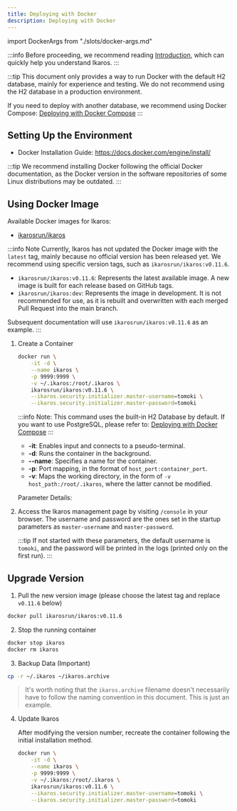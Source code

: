 ```yaml
---
title: Deploying with Docker
description: Deploying with Docker
---
```


import DockerArgs from "./slots/docker-args.md"

:::info
Before proceeding, we recommend reading [Introduction](../prepare), which can quickly help you understand Ikaros.
:::

:::tip
This document only provides a way to run Docker with the default H2 database, mainly for experience and testing. We do not recommend using the H2 database in a production environment.

If you need to deploy with another database, we recommend using Docker Compose: [Deploying with Docker Compose](./docker-compose)
:::

## Setting Up the Environment

- Docker Installation Guide: <https://docs.docker.com/engine/install/>

:::tip
We recommend installing Docker following the official Docker documentation, as the Docker version in the software repositories of some Linux distributions may be outdated.
:::

## Using Docker Image

Available Docker images for Ikaros:

- [ikarosrun/ikaros](https://hub.docker.com/r/ikarosrun/ikaros)

:::info Note
Currently, Ikaros has not updated the Docker image with the `latest` tag, mainly because no official version has been released yet. We recommend using specific version tags, such as `ikarosrun/ikaros:v0.11.6`.

- `ikarosrun/ikaros:v0.11.6`: Represents the latest available image. A new image is built for each release based on GitHub tags.
- `ikarosrun/ikaros:dev`: Represents the image in development. It is not recommended for use, as it is rebuilt and overwritten with each merged Pull Request into the main branch.

Subsequent documentation will use `ikarosrun/ikaros:v0.11.6` as an example.
:::

1. Create a Container

    ```bash
    docker run \
        -it -d \
        --name ikaros \
        -p 9999:9999 \
        -v ~/.ikaros:/root/.ikaros \
        ikarosrun/ikaros:v0.11.6 \
        --ikaros.security.initializer.master-username=tomoki \
        --ikaros.security.initializer.master-password=tomoki
    ```

    :::info
    Note: This command uses the built-in H2 Database by default. If you want to use PostgreSQL, please refer to: [Deploying with Docker Compose](./docker-compose)
    :::

    - **-it**: Enables input and connects to a pseudo-terminal.
    - **-d**: Runs the container in the background.
    - **--name**: Specifies a name for the container.
    - **-p**: Port mapping, in the format of `host_port:container_port`.
    - **-v**: Maps the working directory, in the form of `-v host_path:/root/.ikaros`, where the latter cannot be modified.

    Parameter Details:


    <DockerArgs />

1. Access the Ikaros management page by visiting `/console` in your browser. The username and password are the ones set in the startup parameters as `master-username` and `master-password`.

    :::tip
    If not started with these parameters, the default username is `tomoki`, and the password will be printed in the logs (printed only on the first run).
    :::

## Upgrade Version

1. Pull the new version image (please choose the latest tag and replace `v0.11.6` below)

  ```bash
  docker pull ikarosrun/ikaros:v0.11.6
  ```

2. Stop the running container

  ```bash
  docker stop ikaros
  docker rm ikaros
  ```

3. Backup Data (Important)

  ```bash
  cp -r ~/.ikaros ~/ikaros.archive
  ```

  > It's worth noting that the `ikaros.archive` filename doesn't necessarily have to follow the naming convention in this document. This is just an example.

4. Update Ikaros

   After modifying the version number, recreate the container following the initial installation method.

    ```bash {6}
    docker run \
        -it -d \
        --name ikaros \
        -p 9999:9999 \
        -v ~/.ikaros:/root/.ikaros \
        ikarosrun/ikaros:v0.11.6 \
        --ikaros.security.initializer.master-username=tomoki \
        --ikaros.security.initializer.master-password=tomoki
    ```

